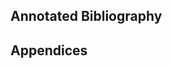 <section>

# Annotated Bibliography

<div id="refs"></div>

</section>

<section>

# Appendices


</section>

